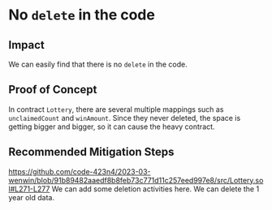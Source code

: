# No `delete` in the code

## Impact
We can easily find that there is no `delete` in the code.

## Proof of Concept
In contract `Lottery`, there are several multiple mappings such as `unclaimedCount` and `winAmount`.
Since they never deleted, the space is getting bigger and bigger, so it can cause the heavy contract.

## Recommended Mitigation Steps
https://github.com/code-423n4/2023-03-wenwin/blob/91b89482aaedf8b8feb73c771d11c257eed997e8/src/Lottery.sol#L271-L277
We can add some deletion activities here. We can delete the 1 year old data.